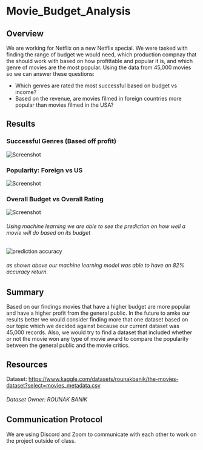 # Movie_Budget_Analysis

## Overview
We are working for Netflix on a new Netflix special. We were tasked with finding the range of budget we would need, which production compnay that the should work with based on how profittable and popular it is, and which genre of movies are the most popular. Using the data from 45,000 movies so we can answer these questions:

 - Which genres are rated the most successful based on budget vs income?
 - Based on the revenue, are movies filmed in foreign countries more popular than movies filmed in the USA?


## Results

### Successful Genres (Based off profit)
![Screenshot](https://github.com/tianiedwards98/Movies_Analysis/blob/main/Images/Screen%20Shot%202023-03-21%20at%206.35.21%20PM.png?raw=true)

### Popularity: Foreign vs US
![Screenshot](https://github.com/tianiedwards98/Movies_Analysis/blob/main/Images/Screen%20Shot%202023-03-21%20at%206.36.02%20PM.png?raw=true)

### Overall Budget vs Overall Rating 
![Screenshot](https://github.com/tianiedwards98/Movies_Analysis/blob/main/Images/Screen%20Shot%202023-03-22%20at%208.43.57%20PM.png?raw=true)

###### Using machine learning we are able to see the prediction on how well a movie will do based on its budget
![prediction accuracy](https://user-images.githubusercontent.com/114840416/227384280-1c010a56-d32d-4541-aeae-a65ca9b9bc46.PNG)
###### as shown above our machine learning model was able to have an 82% accuracy return.


## Summary
Based on our findings movies that have a higher budget are more popular and have a higher profit from the general public. In the future to amke our results better we would consider finding more that one dataset based on our topic which we decided against because our current dataset was 45,000 records. Also, we would try to find a dataset that included whether or not the movie won any type of movie award to compare the popularity between the general public and the movie critics.

## Resources
Dataset: https://www.kaggle.com/datasets/rounakbanik/the-movies-dataset?select=movies_metadata.csv
###### Dataset Owner: ROUNAK BANIK

## Communication Protocol 
We are using Discord and Zoom to communicate with each other to work on the project outside of class.
